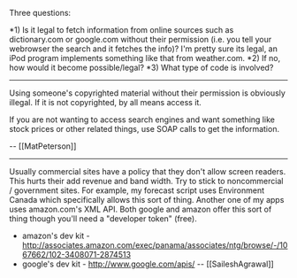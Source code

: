 Three questions:

*1) Is it legal to fetch information from online sources such as dictionary.com or google.com without their permission (i.e. you tell your webrowser the search and it fetches the info)? I'm pretty sure its legal, an iPod program implements something like that from weather.com. 
*2) If no, how would it become possible/legal?
*3) What type of code is involved?

----

Using someone's copyrighted material without their permission is obviously illegal. If it is not copyrighted, by all means access it. 

If you are not wanting to access search engines and want something like stock prices or other related things, use SOAP calls to get the information.

-- [[MatPeterson]]

----

Usually commercial sites have a policy that they don't allow screen readers.  This hurts their add revenue and band width.  Try to stick to noncommercial / government sites.  For example, my forecast script uses Environment Canada which specifically allows this sort of thing.  Another one of my apps uses amazon.com's XML API.  Both google and amazon offer this sort of thing though you'll need a "developer token" (free).
* amazon's dev kit - http://associates.amazon.com/exec/panama/associates/ntg/browse/-/1067662/102-3408071-2874513
* google's dev kit - http://www.google.com/apis/
-- [[SaileshAgrawal]]